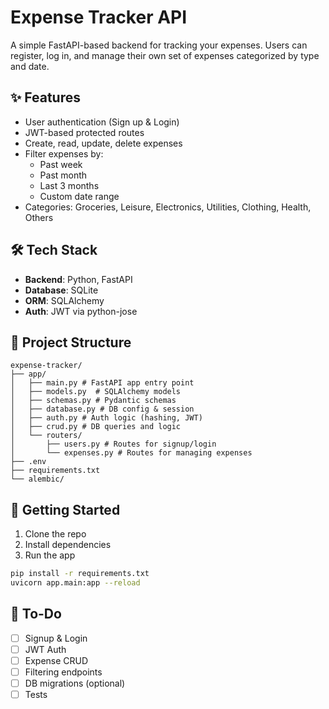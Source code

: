 # Expense Tracker API

A simple FastAPI-based backend for tracking your expenses. Users can register, log in, and manage their own set of expenses categorized by type and date.

## ✨ Features

- User authentication (Sign up & Login)
- JWT-based protected routes
- Create, read, update, delete expenses
- Filter expenses by:
  - Past week
  - Past month
  - Last 3 months
  - Custom date range
- Categories: Groceries, Leisure, Electronics, Utilities, Clothing, Health, Others

## 🛠 Tech Stack

- **Backend**: Python, FastAPI
- **Database**: SQLite
- **ORM**: SQLAlchemy
- **Auth**: JWT via python-jose

## 📁 Project Structure
```
expense-tracker/
├── app/
│   ├── main.py # FastAPI app entry point
│   ├── models.py  # SQLAlchemy models
│   ├── schemas.py # Pydantic schemas
│   ├── database.py # DB config & session 
│   ├── auth.py # Auth logic (hashing, JWT)
│   ├── crud.py # DB queries and logic
│   └── routers/
│       ├── users.py # Routes for signup/login
│       └── expenses.py # Routes for managing expenses
├── .env
├── requirements.txt
└── alembic/
```

## 🚀 Getting Started

1. Clone the repo
2. Install dependencies
3. Run the app

```bash
pip install -r requirements.txt
uvicorn app.main:app --reload
```

## 📌 To-Do

- [ ] Signup & Login
- [ ] JWT Auth
- [ ] Expense CRUD
- [ ] Filtering endpoints
- [ ] DB migrations (optional)
- [ ] Tests
